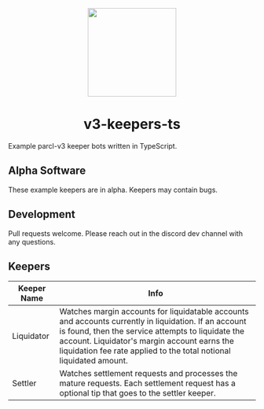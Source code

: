 <div align="center">
<img height="180" src="https://app.parcl.co/favicon.png"/>
<h1>v3-keepers-ts</h1>
</div>

Example parcl-v3 keeper bots written in TypeScript.

## Alpha Software

These example keepers are in alpha. Keepers may contain bugs.

## Development

Pull requests welcome. Please reach out in the discord dev channel with any questions.

## Keepers

| Keeper Name | Info                                                                                                                                                                                                                                                                             |
| ----------- | -------------------------------------------------------------------------------------------------------------------------------------------------------------------------------------------------------------------------------------------------------------------------------- |
| Liquidator  | Watches margin accounts for liquidatable accounts and accounts currently in liquidation. If an account is found, then the service attempts to liquidate the account. Liquidator's margin account earns the liquidation fee rate applied to the total notional liquidated amount. |
| Settler     | Watches settlement requests and processes the mature requests. Each settlement request has a optional tip that goes to the settler keeper.                                                                                                                                       |
